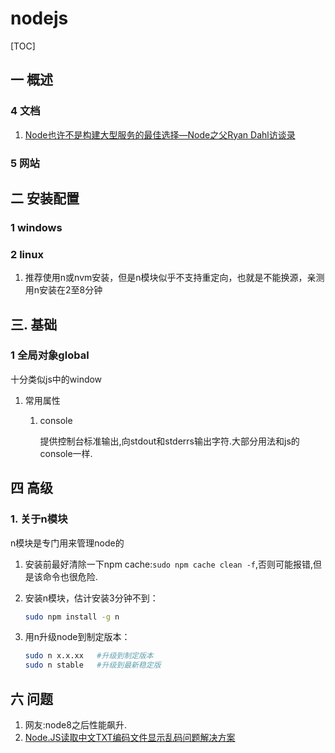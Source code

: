 # nodejs
[TOC]
## 一 概述
### 4 文档
1. [Node也许不是构建大型服务的最佳选择—Node之父Ryan Dahl访谈录](http://ourjs.com/detail/59c32968f1239006149617f8)
### 5 网站
## 二 安装配置
### 1 windows
### 2 linux
1. 推荐使用n或nvm安装，但是n模块似乎不支持重定向，也就是不能换源，亲测用n安装在2至8分钟

## 三. 基础
### 1 全局对象global
十分类似js中的window
1. 常用属性 
    1. console

        提供控制台标准输出,向stdout和stderrs输出字符.大部分用法和js的console一样.

## 四 高级
### 1. 关于n模块
n模块是专门用来管理node的
1. 安装前最好清除一下npm cache:`sudo npm cache clean -f`,否则可能报错,但是该命令也很危险.
2. 安装n模块，估计安装3分钟不到：

    ```bash
    sudo npm install -g n
    ```
3. 用n升级node到制定版本：

    ```bash
    sudo n x.x.xx   #升级到制定版本
    sudo n stable   #升级到最新稳定版
    ```
## 六 问题
1. 网友:node8之后性能飙升.
2. [Node.JS读取中文TXT编码文件显示乱码问题解决方案](http://ourjs.com/detail/5a195f8f3506837194998b76)